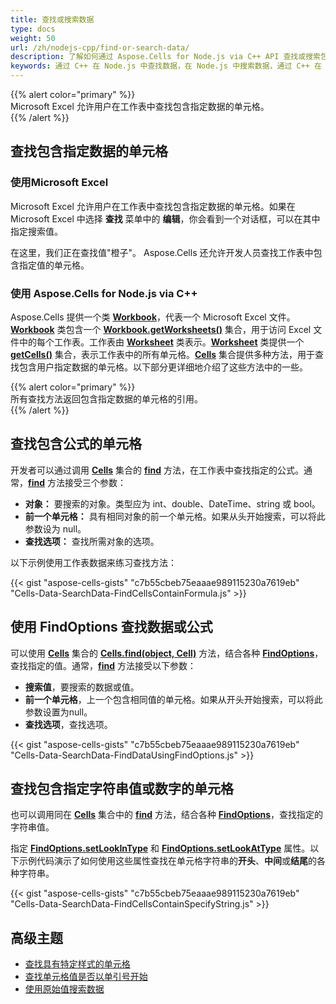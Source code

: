 ```yaml
---  
title: 查找或搜索数据
type: docs  
weight: 50  
url: /zh/nodejs-cpp/find-or-search-data/  
description: 了解如何通过 Aspose.Cells for Node.js via C++ API 查找或搜索包含指定数据的单元格。  
keywords: 通过 C++ 在 Node.js 中查找数据，在 Node.js 中搜索数据，通过 C++ 在 Node.js 查找包含公式的单元格，通过 C++ 在 Node.js 中搜索包含公式的单元格，使用 FindOptions 在 Node.js 中查找数据或公式，搜索数据或公式使用 FindOptions 在 Node.js 中，查找或搜索包含特定字符串值或数字的单元格，在 Node.js 中查找或搜索包含特定数据的单元格  
---  
```


{{% alert color="primary" %}}  
Microsoft Excel 允许用户在工作表中查找包含指定数据的单元格。  
{{% /alert %}}  

## **查找包含指定数据的单元格**  

### **使用Microsoft Excel**  

Microsoft Excel 允许用户在工作表中查找包含指定数据的单元格。如果在 Microsoft Excel 中选择 **查找** 菜单中的 **编辑**，你会看到一个对话框，可以在其中指定搜索值。  

在这里，我们正在查找值"橙子"。 Aspose.Cells 还允许开发人员查找工作表中包含指定值的单元格。  

### **使用 Aspose.Cells for Node.js via C++**  

Aspose.Cells 提供一个类 [**Workbook**](https://reference.aspose.com/cells/nodejs-cpp/workbook)，代表一个 Microsoft Excel 文件。[**Workbook**](https://reference.aspose.com/cells/nodejs-cpp/workbook) 类包含一个 [**Workbook.getWorksheets()**](https://reference.aspose.com/cells/nodejs-cpp/workbook/#getWorksheets--) 集合，用于访问 Excel 文件中的每个工作表。工作表由 [**Worksheet**](https://reference.aspose.com/cells/nodejs-cpp/worksheet) 类表示。[**Worksheet**](https://reference.aspose.com/cells/nodejs-cpp/worksheet) 类提供一个 [**getCells()**](https://reference.aspose.com/cells/nodejs-cpp/worksheet/#getCells--) 集合，表示工作表中的所有单元格。[**Cells**](https://reference.aspose.com/cells/nodejs-cpp/cells) 集合提供多种方法，用于查找包含用户指定数据的单元格。以下部分更详细地介绍了这些方法中的一些。  

{{% alert color="primary" %}}  
所有查找方法返回包含指定数据的单元格的引用。  
{{% /alert %}}  

## **查找包含公式的单元格**  

开发者可以通过调用 [**Cells**](https://reference.aspose.com/cells/nodejs-cpp/cells) 集合的 [**find**](https://reference.aspose.com/cells/nodejs-cpp/cells/#find-object-cell-findoptions-) 方法，在工作表中查找指定的公式。通常，[**find**](https://reference.aspose.com/cells/nodejs-cpp/cells/#find-object-cell-findoptions-) 方法接受三个参数：  

- **对象：** 要搜索的对象。类型应为 int、double、DateTime、string 或 bool。  
- **前一个单元格：** 具有相同对象的前一个单元格。如果从头开始搜索，可以将此参数设为 null。  
- **查找选项：** 查找所需对象的选项。  

以下示例使用工作表数据来练习查找方法：  

{{< gist "aspose-cells-gists" "c7b55cbeb75eaaae989115230a7619eb" "Cells-Data-SearchData-FindCellsContainFormula.js" >}}


## **使用 FindOptions 查找数据或公式**  

可以使用 [**Cells**](https://reference.aspose.com/cells/nodejs-cpp/cells) 集合的 [**Cells.find(object, Cell)**](https://reference.aspose.com/cells/nodejs-cpp/cells/#find-object-cell-) 方法，结合各种 [**FindOptions**](https://reference.aspose.com/cells/nodejs-cpp/findoptions)，查找指定的值。通常，[**find**](https://reference.aspose.com/cells/nodejs-cpp/cells/#find-object-cell-findoptions-) 方法接受以下参数：  

- **搜索值**，要搜索的数据或值。  
- **前一个单元格**，上一个包含相同值的单元格。如果从开头开始搜索，可以将此参数设置为null。  
- **查找选项**，查找选项。  

{{< gist "aspose-cells-gists" "c7b55cbeb75eaaae989115230a7619eb" "Cells-Data-SearchData-FindDataUsingFindOptions.js" >}}


## **查找包含指定字符串值或数字的单元格**  

也可以调用同在 [**Cells**](https://reference.aspose.com/cells/nodejs-cpp/cells) 集合中的 [**find**](https://reference.aspose.com/cells/nodejs-cpp/cells/#find-object-cell-findoptions-) 方法，结合各种 [**FindOptions**](https://reference.aspose.com/cells/nodejs-cpp/findoptions)，查找指定的字符串值。  

指定 [**FindOptions.setLookInType**](https://reference.aspose.com/cells/nodejs-cpp/findoptions/#setLookInType-lookintype-) 和 [**FindOptions.setLookAtType**](https://reference.aspose.com/cells/nodejs-cpp/findoptions/#setLookAtType-lookattype-) 属性。以下示例代码演示了如何使用这些属性查找在单元格字符串的**开头**、**中间**或**结尾**的各种字符串。  

{{< gist "aspose-cells-gists" "c7b55cbeb75eaaae989115230a7619eb" "Cells-Data-SearchData-FindCellsContainSpecifyString.js" >}}



## **高级主题**  
- [查找具有特定样式的单元格](/cells/zh/nodejs-cpp/find-cells-with-specific-style/)  
- [查找单元格值是否以单引号开始](/cells/zh/nodejs-cpp/find-if-the-cell-value-starts-with-single-quote-mark/)  
- [使用原始值搜索数据](/cells/zh/nodejs-cpp/search-data-using-original-values/)  

